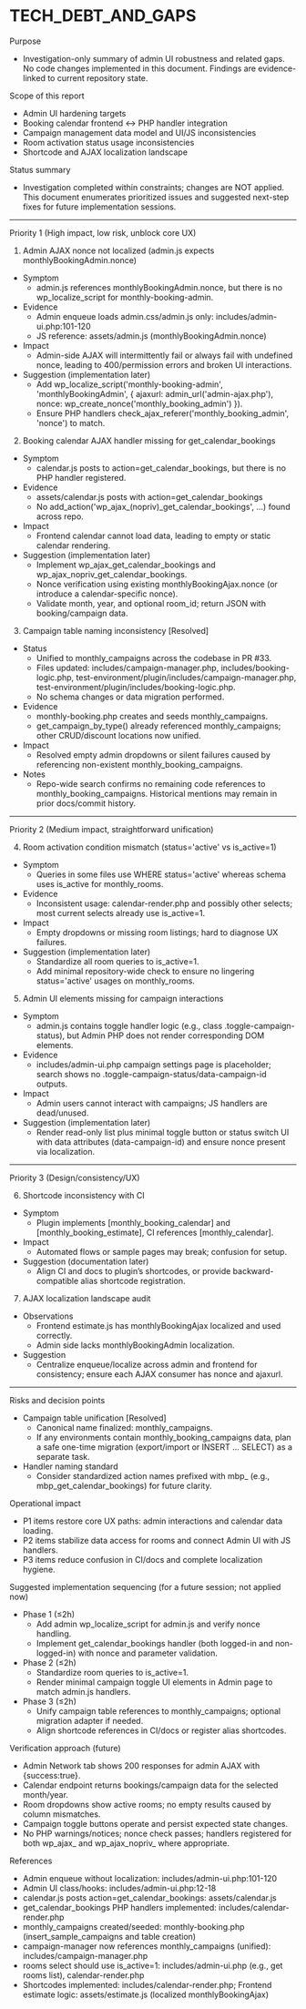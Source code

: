 # TECH_DEBT_AND_GAPS

Purpose
- Investigation-only summary of admin UI robustness and related gaps. No code changes implemented in this document. Findings are evidence-linked to current repository state.

Scope of this report
- Admin UI hardening targets
- Booking calendar frontend ↔ PHP handler integration
- Campaign management data model and UI/JS inconsistencies
- Room activation status usage inconsistencies
- Shortcode and AJAX localization landscape

Status summary
- Investigation completed within constraints; changes are NOT applied. This document enumerates prioritized issues and suggested next-step fixes for future implementation sessions.

---

Priority 1 (High impact, low risk, unblock core UX)

1) Admin AJAX nonce not localized (admin.js expects monthlyBookingAdmin.nonce)
- Symptom
  - admin.js references monthlyBookingAdmin.nonce, but there is no wp_localize_script for monthly-booking-admin.
- Evidence
  - Admin enqueue loads admin.css/admin.js only: includes/admin-ui.php:101-120
  - JS reference: assets/admin.js (monthlyBookingAdmin.nonce)
- Impact
  - Admin-side AJAX will intermittently fail or always fail with undefined nonce, leading to 400/permission errors and broken UI interactions.
- Suggestion (implementation later)
  - Add wp_localize_script('monthly-booking-admin', 'monthlyBookingAdmin', { ajaxurl: admin_url('admin-ajax.php'), nonce: wp_create_nonce('monthly_booking_admin') }).
  - Ensure PHP handlers check_ajax_referer('monthly_booking_admin', 'nonce') to match.

2) Booking calendar AJAX handler missing for get_calendar_bookings
- Symptom
  - calendar.js posts to action=get_calendar_bookings, but there is no PHP handler registered.
- Evidence
  - assets/calendar.js posts with action=get_calendar_bookings
  - No add_action('wp_ajax_(nopriv)_get_calendar_bookings', ...) found across repo.
- Impact
  - Frontend calendar cannot load data, leading to empty or static calendar rendering.
- Suggestion (implementation later)
  - Implement wp_ajax_get_calendar_bookings and wp_ajax_nopriv_get_calendar_bookings.
  - Nonce verification using existing monthlyBookingAjax.nonce (or introduce a calendar-specific nonce).
  - Validate month, year, and optional room_id; return JSON with booking/campaign data.

3) Campaign table naming inconsistency [Resolved]
- Status
  - Unified to monthly_campaigns across the codebase in PR #33.
  - Files updated: includes/campaign-manager.php, includes/booking-logic.php, test-environment/plugin/includes/campaign-manager.php, test-environment/plugin/includes/booking-logic.php.
  - No schema changes or data migration performed.
- Evidence
  - monthly-booking.php creates and seeds monthly_campaigns.
  - get_campaign_by_type() already referenced monthly_campaigns; other CRUD/discount locations now unified.
- Impact
  - Resolved empty admin dropdowns or silent failures caused by referencing non-existent monthly_booking_campaigns.
- Notes
  - Repo-wide search confirms no remaining code references to monthly_booking_campaigns. Historical mentions may remain in prior docs/commit history.

---

Priority 2 (Medium impact, straightforward unification)

4) Room activation condition mismatch (status='active' vs is_active=1)
- Symptom
  - Queries in some files use WHERE status='active' whereas schema uses is_active for monthly_rooms.
- Evidence
  - Inconsistent usage: calendar-render.php and possibly other selects; most current selects already use is_active=1.
- Impact
  - Empty dropdowns or missing room listings; hard to diagnose UX failures.
- Suggestion (implementation later)
  - Standardize all room queries to is_active=1.
  - Add minimal repository-wide check to ensure no lingering status='active' usages on monthly_rooms.

5) Admin UI elements missing for campaign interactions
- Symptom
  - admin.js contains toggle handler logic (e.g., class .toggle-campaign-status), but Admin PHP does not render corresponding DOM elements.
- Evidence
  - includes/admin-ui.php campaign settings page is placeholder; search shows no .toggle-campaign-status/data-campaign-id outputs.
- Impact
  - Admin users cannot interact with campaigns; JS handlers are dead/unused.
- Suggestion (implementation later)
  - Render read-only list plus minimal toggle button or status switch UI with data attributes (data-campaign-id) and ensure nonce present via localization.

---

Priority 3 (Design/consistency/UX)

6) Shortcode inconsistency with CI
- Symptom
  - Plugin implements [monthly_booking_calendar] and [monthly_booking_estimate], CI references [monthly_calendar].
- Impact
  - Automated flows or sample pages may break; confusion for setup.
- Suggestion (documentation later)
  - Align CI and docs to plugin’s shortcodes, or provide backward-compatible alias shortcode registration.

7) AJAX localization landscape audit
- Observations
  - Frontend estimate.js has monthlyBookingAjax localized and used correctly.
  - Admin side lacks monthlyBookingAdmin localization.
- Suggestion
  - Centralize enqueue/localize across admin and frontend for consistency; ensure each AJAX consumer has nonce and ajaxurl.

---

Risks and decision points
- Campaign table unification [Resolved]
  - Canonical name finalized: monthly_campaigns.
  - If any environments contain monthly_booking_campaigns data, plan a safe one-time migration (export/import or INSERT ... SELECT) as a separate task.
- Handler naming standard
  - Consider standardized action names prefixed with mbp_ (e.g., mbp_get_calendar_bookings) for future clarity.

Operational impact
- P1 items restore core UX paths: admin interactions and calendar data loading.
- P2 items stabilize data access for rooms and connect Admin UI with JS handlers.
- P3 items reduce confusion in CI/docs and complete localization hygiene.

Suggested implementation sequencing (for a future session; not applied now)
- Phase 1 (≤2h)
  - Add admin wp_localize_script for admin.js and verify nonce handling.
  - Implement get_calendar_bookings handler (both logged-in and non-logged-in) with nonce and parameter validation.
- Phase 2 (≤2h)
  - Standardize room queries to is_active=1.
  - Render minimal campaign toggle UI elements in Admin page to match admin.js handlers.
- Phase 3 (≤2h)
  - Unify campaign table references to monthly_campaigns; optional migration adapter if needed.
  - Align shortcode references in CI/docs or register alias shortcodes.

Verification approach (future)
- Admin Network tab shows 200 responses for admin AJAX with {success:true}.
- Calendar endpoint returns bookings/campaign data for the selected month/year.
- Room dropdowns show active rooms; no empty results caused by column mismatches.
- Campaign toggle buttons operate and persist expected state changes.
- No PHP warnings/notices; nonce check passes; handlers registered for both wp_ajax_ and wp_ajax_nopriv_ where appropriate.

References
- Admin enqueue without localization: includes/admin-ui.php:101-120
- Admin UI class/hooks: includes/admin-ui.php:12-18
- calendar.js posts action=get_calendar_bookings: assets/calendar.js
- get_calendar_bookings PHP handlers implemented: includes/calendar-render.php
- monthly_campaigns created/seeded: monthly-booking.php (insert_sample_campaigns and table creation)
- campaign-manager now references monthly_campaigns (unified): includes/campaign-manager.php
- rooms select should use is_active=1: includes/admin-ui.php (e.g., get rooms list), calendar-render.php
- Shortcodes implemented: includes/calendar-render.php; Frontend estimate logic: assets/estimate.js (localized monthlyBookingAjax)
